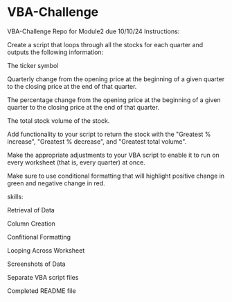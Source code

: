 # VBA-Challenge
VBA-Challenge Repo for Module2 due 10/10/24
Instructions:

Create a script that loops through all the stocks for each quarter and outputs the following information:

  The ticker symbol

  Quarterly change from the opening price at the beginning of a given quarter to the closing price at the end of that quarter.

  The percentage change from the opening price at the beginning of a given quarter to the closing price at the end of that quarter.

  The total stock volume of the stock.


Add functionality to your script to return the stock with the "Greatest % increase", "Greatest % decrease", and "Greatest total volume".

Make the appropriate adjustments to your VBA script to enable it to run on every worksheet (that is, every quarter) at once.

Make sure to use conditional formatting that will highlight positive change in green and negative change in red.


skills:

  Retrieval of Data

  Column Creation

  Confitional Formatting

  Looping Across Worksheet

  Screenshots of Data

  Separate VBA script files

  Completed README file
